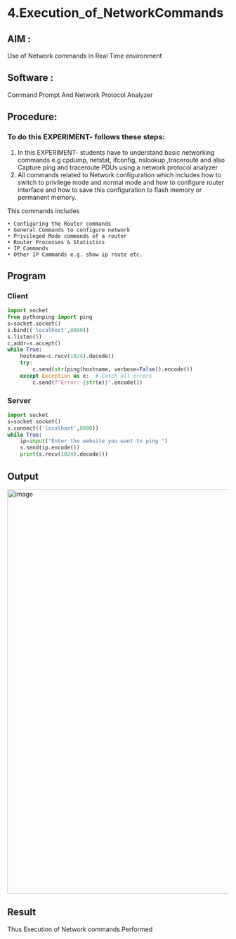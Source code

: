 # 4.Execution_of_NetworkCommands

## AIM :
Use of Network commands in Real Time environment
## Software : 
Command Prompt And Network Protocol Analyzer
## Procedure: 
### To do this EXPERIMENT- follows these steps:

1. In this EXPERIMENT- students have to understand basic networking commands e.g cpdump, netstat, ifconfig, nslookup ,traceroute and also Capture ping and traceroute PDUs using a network protocol analyzer 
2. All commands related to Network configuration which includes how to switch to privilege mode and normal mode and how to configure router interface and how to save this configuration to flash memory or permanent memory.

  This commands includes

    • Configuring the Router commands
    • General Commands to configure network
    • Privileged Mode commands of a router 
    • Router Processes & Statistics
    • IP Commands
    • Other IP Commands e.g. show ip route etc.

## Program
### Client
```.py
import socket
from pythonping import ping
s=socket.socket()
s.bind(('localhost',8000))
s.listen(5)
c,addr=s.accept()
while True:
    hostname=c.recv(1024).decode()
    try:
        c.send(str(ping(hostname, verbose=False)).encode())
    except Exception as e:  # Catch all errors
        c.send(f"Error: {str(e)}".encode())
```

### Server
```.py
import socket
s=socket.socket()
s.connect(('localhost',8000))
while True:
    ip=input("Enter the website you want to ping ")
    s.send(ip.encode())
    print(s.recv(1024).decode())
```


## Output
<img width="1691" height="920" alt="image" src="https://github.com/user-attachments/assets/34aef1bf-31a7-4c7d-9c0d-392fa621581b" />

## Result
Thus Execution of Network commands Performed 
